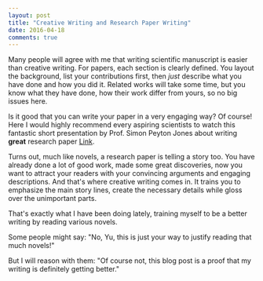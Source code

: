 ```yaml
---
layout: post
title: "Creative Writing and Research Paper Writing"
date: 2016-04-18
comments: true
---
```


Many people will agree with me that writing scientific manuscript is easier than creative writing. For papers, each section is clearly defined. You layout the background, list your contributions first, then *just* describe what you have done and how you did it. Related works will take some time, but you know what they have done, how their work differ from yours, so no big issues here.

Is it good that you can write your paper in a very engaging way? Of course! Here I would highly recommend every aspiring scientists to watch this fantastic short presentation by Prof. Simon Peyton Jones about writing **great** research paper [Link](https://www.youtube.com/watch?v=g3dkRsTqdDA). 

Turns out, much like novels, a research paper is telling a story too. You have already done a lot of good work, made some great discoveries, now you want to attract your readers with your convincing arguments and engaging descriptions. And that's where creative writing comes in. It trains you to emphasize the main story lines, create the necessary details while gloss over the unimportant parts. 

That's exactly what I have been doing lately, training myself to be a better writing by reading various novels. 

Some people might say: "No, Yu, this is just your way to justify reading that much novels!"

But I will reason with them: "Of course not, this blog post is a proof that my writing is definitely getting better."
